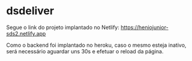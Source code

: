 # dsdeliver
Segue o link do projeto implantado no Netlify: https://heniojunior-sds2.netlify.app

Como o backend foi implantado no heroku, caso o mesmo esteja inativo, será necessário aguardar uns 30s e efetuar o reload da página.
